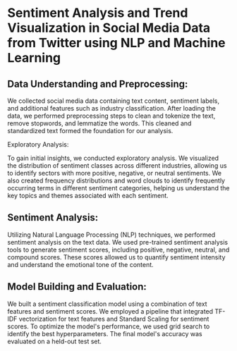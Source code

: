 # Sentiment Analysis and Trend Visualization in Social Media Data from Twitter using NLP and Machine Learning


## Data Understanding and Preprocessing:

We collected social media data containing text content, sentiment labels, and additional features such as industry classification. After loading the data, we performed preprocessing steps to clean and tokenize the text, remove stopwords, and lemmatize the words. This cleaned and standardized text formed the foundation for our analysis.

Exploratory Analysis:

To gain initial insights, we conducted exploratory analysis. We visualized the distribution of sentiment classes across different industries, allowing us to identify sectors with more positive, negative, or neutral sentiments. We also created frequency distributions and word clouds to identify frequently occurring terms in different sentiment categories, helping us understand the key topics and themes associated with each sentiment.

## Sentiment Analysis:

Utilizing Natural Language Processing (NLP) techniques, we performed sentiment analysis on the text data. We used pre-trained sentiment analysis tools to generate sentiment scores, including positive, negative, neutral, and compound scores. These scores allowed us to quantify sentiment intensity and understand the emotional tone of the content.

## Model Building and Evaluation:

We built a sentiment classification model using a combination of text features and sentiment scores. We employed a pipeline that integrated TF-IDF vectorization for text features and Standard Scaling for sentiment scores. To optimize the model's performance, we used grid search to identify the best hyperparameters. The final model's accuracy was evaluated on a held-out test set.


